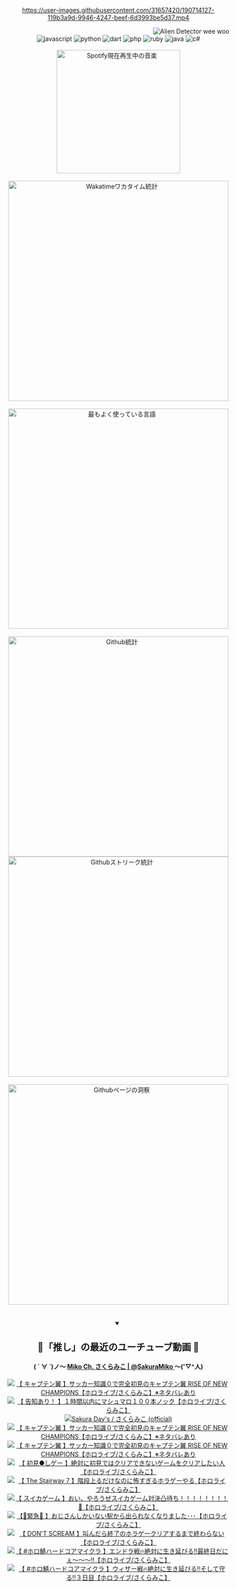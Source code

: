 <!-- START: HERO IMAGE GIF ////////// ////////// ////////// -->
<!-- <img src="@/../assets/img/gaming/ghost-of-tsushima.gif" width="100%"  alt="nellyXinwei's Hero Gif Image"/> -->
<!-- END: HERO IMAGE GIF ////////// ////////// ////////// -->

<div align="center" >  
  
<!-- START:ワンピース 第1015話「ルフィはRED ROCを使う」 -->
<https://user-images.githubusercontent.com/31657420/190714127-119b3a9d-9946-4247-beef-6d3993be5d37.mp4>
<!-- END:ワンピース 第1015話「ルフィはRED ROCを使う」 -->

<!-- START:VISITOR COUNTER -->
<div width="100%" align="right">
<img src="https://komarev.com/ghpvc/?username=nellyXinwei&label=🛸&color=grey&style=for-the-badge&labelcolor=ffffff" alt="Alien Detector wee woo"/>
</div>
<!-- END:VISITOR COUNTER -->

<!-- START: PROGRAMMING LANGUAGES -->
<!-- 色彩 Color Scheme:
#961E3A, #8A0D42, #5A0640, #4F265E, #2B355A, #3E759B, #CC4246,
#BB2649, #AD1052, #700750, #633075, #364270, #4E92C2, #FF5357
Sauce: https://www.webcreatorbox.com/inspiration/pantone-2023
-->

<img src="https://img.shields.io/badge/javascript%20-%23BB2649.svg?&style=for-the-badge&logo=javascript&logoColor=white&labelColor=961E3A" alt="javascript"/>
<img src="https://img.shields.io/badge/python%20-%23AD1052.svg?&style=for-the-badge&logo=python&logoColor=white&labelColor=8A0D42" alt="python" />
<img src="https://img.shields.io/badge/dart%20-%23700750.svg?&style=for-the-badge&logo=dart&logoColor=white&labelColor=5A0640" alt="dart"/>
<img src="https://img.shields.io/badge/php%20-%23633075.svg?&style=for-the-badge&logo=php&logoColor=white&labelColor=4F265E" alt="php"/>
<img src="https://img.shields.io/badge/ruby%20-%23364270.svg?&style=for-the-badge&logo=ruby&logoColor=white&labelColor=2B355A" alt="ruby"/>
<img src="https://img.shields.io/badge/java%20-%234E92C2.svg?&style=for-the-badge&logo=openjdk&logoColor=white&labelColor=3E759B" alt="java"/>
<img src="https://img.shields.io/badge/c%23-%23FF5357.svg?style=for-the-badge&logo=c-sharp&logoColor=white&labelColor=CC4246" alt="c#"/>  
<!-- END: PROGRAMMING LANGUAGES -->

<br>
<br>

<!-- START: MUSIC STATUS -->
  <!-- <a href="https://newojima-gsrs-20220114.vercel.app/api/now-playing?open">
    <img src="https://newojima-gsrs-20220114.vercel.app/api/now-playing" alt="Spotify現在再生中の音楽">
  </a> -->
  <img src="https://newojima-grss-20230114.vercel.app/api/spotify?border_color=transparent" alt="Spotify現在再生中の音楽" width="280px">
<!-- END: MUSIC STATUS -->

<br>
<br>

<!-- START: GITHUB STATUS -->
<!-- 色彩 Color Scheme:  #BB2649, #AD1052, #700750, #633075 -->
<img align="center" src="https://newojima-grs-20230109.vercel.app/api/wakatime?username=njtalba5127&layout=compact&langs_count=10&locale=ja&hide_title=false&title_color=fff&hide_border=true&text_color=fff&bg_color=BB2649,BB2649,633075,633075&hide=other,css,html,bash,xml,git%20config,makefile,properties,yaml,markdown,text,json,jsx" alt="Wakatimeワカタイム統計" width="500px"/>

<br>
<br>

<!-- 色彩 Color Scheme:  #633075, #364270, #4E92C2 -->
  <img align="center" src="https://newojima-grs-20230109.vercel.app/api/top-langs?username=njtalba5127&layout=compact&text_color=fff&icon_color=fff&hide_border=true&&locale=ja&hide_title=false&title_color=fff&include_all_commits=true&card_width=445&langs_count=11&hide=c%23,powershell,shaderlab,hlsl,makefile,jupyter%20notebook,python,html,css,shell,batchfile,less,liquid,hack,scss&bg_color=4F265E,633075,4E92C2" alt="最もよく使っている言語" width="500px"/>

<br>
<br>

<!-- 色彩 Color Scheme:  #4E92C2, #FF5357 -->
  <img align="center" src="https://newojima-grs-20230109.vercel.app/api?username=njtalba5127&rank_icon=github&show_icons=true&&locale=ja&title_color=fff&text_color=fff&icon_color=fff&hide_border=true&hide_title=false&count_private=true&include_all_commits=true&card_width=495&disable_animations=true&bg_color=4E92C2,4E92C2,FF5357" alt="Github統計" width="500px"/>

<br>

<img align="center" src="https://streak-stats.demolab.com?user=njtalba5127&theme=dark&hide_border=true&locale=ja&ring=BB2649&stroke=222222&background=151515&sideLabels=BB2649&currStreakLabel=ffffff&border=BB2649&fire=FF5357&currStreakNum=ffffff&sideNums=FF5357&dates=ffffff" alt="Githubストリーク統計" width="500px"/>

<br>
<br>

  <img align="center" width="500px" src="@/../assets/img/page-insights.svg" alt="Githubページの洞察"/>
  
</div>
<!-- END: GITHUB STATUS -->

<br>
<br>

<div align="center">
<details open>
  <summary>

  </summary>

  <h2 align="center">🌸「推し」の最近のユーチューブ動画 🌸</h2>
  <h4>
  ( ´ ∀ `)ノ～ 
  <a href="https://www.youtube.com/@SakuraMiko">Miko Ch. さくらみこ | @SakuraMiko
  </a>
   ～('▽^人)
  </h4>

  <!-- BEGIN YOUTUBE-CARDS -->
<a href="https://www.youtube.com/watch?v=h-5gpY7g4aU"><img src="https://ytcards.demolab.com/?id=h-5gpY7g4aU&title=%E3%80%90+%E3%82%AD%E3%83%A3%E3%83%97%E3%83%86%E3%83%B3%E7%BF%BC+%E3%80%91%E3%82%B5%E3%83%83%E3%82%AB%E3%83%BC%E7%9F%A5%E8%AD%98%EF%BC%90%E3%81%A7%E5%AE%8C%E5%85%A8%E5%88%9D%E8%A6%8B%E3%81%AE%E3%82%AD%E3%83%A3%E3%83%97%E3%83%86%E3%83%B3%E7%BF%BC+RISE+OF+NEW+CHAMPIONS%E3%80%90%E3%83%9B%E3%83%AD%E3%83%A9%E3%82%A4%E3%83%96%2F%E3%81%95%E3%81%8F%E3%82%89%E3%81%BF%E3%81%93%E3%80%91%E2%80%BB%E3%83%8D%E3%82%BF%E3%83%90%E3%83%AC%E3%81%82%E3%82%8A&lang=ja&timestamp=1716967010&background_color=%230d1117&title_color=%23ffffff&stats_color=%23dedede&max_title_lines=1&width=187&border_radius=5&duration=0" alt="【 キャプテン翼 】サッカー知識０で完全初見のキャプテン翼 RISE OF NEW CHAMPIONS【ホロライブ/さくらみこ】※ネタバレあり" title="【 キャプテン翼 】サッカー知識０で完全初見のキャプテン翼 RISE OF NEW CHAMPIONS【ホロライブ/さくらみこ】※ネタバレあり"></a>
<a href="https://www.youtube.com/watch?v=rzt9sZhYzYA"><img src="https://ytcards.demolab.com/?id=rzt9sZhYzYA&title=%E3%80%90+%E5%91%8A%E7%9F%A5%E3%81%82%E3%82%8A%EF%BC%81+%E3%80%91%EF%BC%91%E6%99%82%E9%96%93%E4%BB%A5%E5%86%85%E3%81%AB%E3%83%9E%E3%82%B7%E3%83%A5%E3%83%9E%E3%83%AD%EF%BC%91%EF%BC%90%EF%BC%90%E6%9C%AC%E3%83%8E%E3%83%83%E3%82%AF%E3%80%90%E3%83%9B%E3%83%AD%E3%83%A9%E3%82%A4%E3%83%96%2F%E3%81%95%E3%81%8F%E3%82%89%E3%81%BF%E3%81%93%E3%80%91&lang=ja&timestamp=1716981048&background_color=%230d1117&title_color=%23ffffff&stats_color=%23dedede&max_title_lines=1&width=187&border_radius=5&duration=3736" alt="【 告知あり！ 】１時間以内にマシュマロ１００本ノック【ホロライブ/さくらみこ】" title="【 告知あり！ 】１時間以内にマシュマロ１００本ノック【ホロライブ/さくらみこ】"></a>
<a href="https://www.youtube.com/watch?v=hjELFwXCRog"><img src="https://ytcards.demolab.com/?id=hjELFwXCRog&title=Sakura+Day%27s+%2F+%E3%81%95%E3%81%8F%E3%82%89%E3%81%BF%E3%81%93+%28official%29&lang=ja&timestamp=1716980723&background_color=%230d1117&title_color=%23ffffff&stats_color=%23dedede&max_title_lines=1&width=187&border_radius=5&duration=321" alt="Sakura Day's / さくらみこ (official)" title="Sakura Day's / さくらみこ (official)"></a>
<a href="https://www.youtube.com/watch?v=dYlknL7bNks"><img src="https://ytcards.demolab.com/?id=dYlknL7bNks&title=%E3%80%90+%E3%82%AD%E3%83%A3%E3%83%97%E3%83%86%E3%83%B3%E7%BF%BC+%E3%80%91%E3%82%B5%E3%83%83%E3%82%AB%E3%83%BC%E7%9F%A5%E8%AD%98%EF%BC%90%E3%81%A7%E5%AE%8C%E5%85%A8%E5%88%9D%E8%A6%8B%E3%81%AE%E3%82%AD%E3%83%A3%E3%83%97%E3%83%86%E3%83%B3%E7%BF%BC+RISE+OF+NEW+CHAMPIONS%E3%80%90%E3%83%9B%E3%83%AD%E3%83%A9%E3%82%A4%E3%83%96%2F%E3%81%95%E3%81%8F%E3%82%89%E3%81%BF%E3%81%93%E3%80%91%E2%80%BB%E3%83%8D%E3%82%BF%E3%83%90%E3%83%AC%E3%81%82%E3%82%8A&lang=ja&timestamp=1716915783&background_color=%230d1117&title_color=%23ffffff&stats_color=%23dedede&max_title_lines=1&width=187&border_radius=5&duration=20565" alt="【 キャプテン翼 】サッカー知識０で完全初見のキャプテン翼 RISE OF NEW CHAMPIONS【ホロライブ/さくらみこ】※ネタバレあり" title="【 キャプテン翼 】サッカー知識０で完全初見のキャプテン翼 RISE OF NEW CHAMPIONS【ホロライブ/さくらみこ】※ネタバレあり"></a>
<a href="https://www.youtube.com/watch?v=ysx6LjSbabY"><img src="https://ytcards.demolab.com/?id=ysx6LjSbabY&title=%E3%80%90+%E3%82%AD%E3%83%A3%E3%83%97%E3%83%86%E3%83%B3%E7%BF%BC+%E3%80%91%E3%82%B5%E3%83%83%E3%82%AB%E3%83%BC%E7%9F%A5%E8%AD%98%EF%BC%90%E3%81%A7%E5%AE%8C%E5%85%A8%E5%88%9D%E8%A6%8B%E3%81%AE%E3%82%AD%E3%83%A3%E3%83%97%E3%83%86%E3%83%B3%E7%BF%BC+RISE+OF+NEW+CHAMPIONS%E3%80%90%E3%83%9B%E3%83%AD%E3%83%A9%E3%82%A4%E3%83%96%2F%E3%81%95%E3%81%8F%E3%82%89%E3%81%BF%E3%81%93%E3%80%91%E2%80%BB%E3%83%8D%E3%82%BF%E3%83%90%E3%83%AC%E3%81%82%E3%82%8A&lang=ja&timestamp=1716828089&background_color=%230d1117&title_color=%23ffffff&stats_color=%23dedede&max_title_lines=1&width=187&border_radius=5&duration=19323" alt="【 キャプテン翼 】サッカー知識０で完全初見のキャプテン翼 RISE OF NEW CHAMPIONS【ホロライブ/さくらみこ】※ネタバレあり" title="【 キャプテン翼 】サッカー知識０で完全初見のキャプテン翼 RISE OF NEW CHAMPIONS【ホロライブ/さくらみこ】※ネタバレあり"></a>
<a href="https://www.youtube.com/watch?v=OUha8JysgIo"><img src="https://ytcards.demolab.com/?id=OUha8JysgIo&title=%E3%80%90+%E5%88%9D%E8%A6%8B%E2%97%8F%E3%81%97%E3%82%B2%E3%83%BC+%E3%80%91%E7%B5%B6%E5%AF%BE%E3%81%AB%E5%88%9D%E8%A6%8B%E3%81%A7%E3%81%AF%E3%82%AF%E3%83%AA%E3%82%A2%E3%81%A7%E3%81%8D%E3%81%AA%E3%81%84%E3%82%B2%E3%83%BC%E3%83%A0%E3%82%92%E3%82%AF%E3%83%AA%E3%82%A2%E3%81%97%E3%81%9F%E3%81%84%E4%BA%BA%E3%80%90%E3%83%9B%E3%83%AD%E3%83%A9%E3%82%A4%E3%83%96%2F%E3%81%95%E3%81%8F%E3%82%89%E3%81%BF%E3%81%93%E3%80%91&lang=ja&timestamp=1716740455&background_color=%230d1117&title_color=%23ffffff&stats_color=%23dedede&max_title_lines=1&width=187&border_radius=5&duration=14614" alt="【 初見●しゲー 】絶対に初見ではクリアできないゲームをクリアしたい人【ホロライブ/さくらみこ】" title="【 初見●しゲー 】絶対に初見ではクリアできないゲームをクリアしたい人【ホロライブ/さくらみこ】"></a>
<a href="https://www.youtube.com/watch?v=F7d-DHxLgiQ"><img src="https://ytcards.demolab.com/?id=F7d-DHxLgiQ&title=%E3%80%90+The+Stairway+7+%E3%80%91%E9%9A%8E%E6%AE%B5%E4%B8%8A%E3%82%8B%E3%81%A0%E3%81%91%E3%81%AA%E3%81%AE%E3%81%AB%E6%80%96%E3%81%99%E3%81%8E%E3%82%8B%E3%83%9B%E3%83%A9%E3%82%B2%E3%83%BC%E3%82%84%E3%82%8B%E3%80%90%E3%83%9B%E3%83%AD%E3%83%A9%E3%82%A4%E3%83%96%2F%E3%81%95%E3%81%8F%E3%82%89%E3%81%BF%E3%81%93%E3%80%91&lang=ja&timestamp=1716550073&background_color=%230d1117&title_color=%23ffffff&stats_color=%23dedede&max_title_lines=1&width=187&border_radius=5&duration=4879" alt="【 The Stairway 7 】階段上るだけなのに怖すぎるホラゲーやる【ホロライブ/さくらみこ】" title="【 The Stairway 7 】階段上るだけなのに怖すぎるホラゲーやる【ホロライブ/さくらみこ】"></a>
<a href="https://www.youtube.com/watch?v=xNCA9fDK0WA"><img src="https://ytcards.demolab.com/?id=xNCA9fDK0WA&title=%E3%80%90+%E3%82%B9%E3%82%A4%E3%82%AB%E3%82%B2%E3%83%BC%E3%83%A0+%E3%80%91%E3%81%8A%E3%81%84%E3%80%81%E3%82%84%E3%82%8D%E3%81%86%E3%81%9C%E3%82%B9%E3%82%A4%E3%82%AB%E3%82%B2%E3%83%BC%E3%83%A0%E5%AF%BE%E6%B1%BA%E5%87%B8%E5%BE%85%E3%81%A1%EF%BC%81%EF%BC%81%EF%BC%81%EF%BC%81%EF%BC%81%EF%BC%81%EF%BC%81%EF%BC%81%F0%9F%8D%89%E3%80%90%E3%83%9B%E3%83%AD%E3%83%A9%E3%82%A4%E3%83%96%2F%E3%81%95%E3%81%8F%E3%82%89%E3%81%BF%E3%81%93%E3%80%91&lang=ja&timestamp=1716472836&background_color=%230d1117&title_color=%23ffffff&stats_color=%23dedede&max_title_lines=1&width=187&border_radius=5&duration=6785" alt="【 スイカゲーム 】おい、やろうぜスイカゲーム対決凸待ち！！！！！！！！🍉【ホロライブ/さくらみこ】" title="【 スイカゲーム 】おい、やろうぜスイカゲーム対決凸待ち！！！！！！！！🍉【ホロライブ/さくらみこ】"></a>
<a href="https://www.youtube.com/watch?v=ejyJWBnpya4"><img src="https://ytcards.demolab.com/?id=ejyJWBnpya4&title=%E3%80%90%F0%9F%9A%A8%E7%B7%8A%E6%80%A5%F0%9F%9A%A8+%E3%80%91%E3%81%8A%E3%81%98%E3%81%95%E3%82%93%E3%81%97%E3%81%8B%E3%81%84%E3%81%AA%E3%81%84%E9%A7%85%E3%81%8B%E3%82%89%E5%87%BA%E3%82%89%E3%82%8C%E3%81%AA%E3%81%8F%E3%81%AA%E3%82%8A%E3%81%BE%E3%81%97%E3%81%9F%EF%BD%A5%EF%BD%A5%EF%BD%A5%E3%80%90%E3%83%9B%E3%83%AD%E3%83%A9%E3%82%A4%E3%83%96%2F%E3%81%95%E3%81%8F%E3%82%89%E3%81%BF%E3%81%93%E3%80%91&lang=ja&timestamp=1716304988&background_color=%230d1117&title_color=%23ffffff&stats_color=%23dedede&max_title_lines=1&width=187&border_radius=5&duration=7889" alt="【🚨緊急🚨 】おじさんしかいない駅から出られなくなりました･･･【ホロライブ/さくらみこ】" title="【🚨緊急🚨 】おじさんしかいない駅から出られなくなりました･･･【ホロライブ/さくらみこ】"></a>
<a href="https://www.youtube.com/watch?v=ETB0BZcREAI"><img src="https://ytcards.demolab.com/?id=ETB0BZcREAI&title=%E3%80%90+DON%27T+SCREAM++%E3%80%91%E5%8F%AB%E3%82%93%E3%81%A0%E3%82%89%E7%B5%82%E4%BA%86%E3%81%AE%E3%83%9B%E3%83%A9%E3%82%B2%E3%83%BC%E3%82%AF%E3%83%AA%E3%82%A2%E3%81%99%E3%82%8B%E3%81%BE%E3%81%A7%E7%B5%82%E3%82%8F%E3%82%89%E3%81%AA%E3%81%84%E3%80%90%E3%83%9B%E3%83%AD%E3%83%A9%E3%82%A4%E3%83%96%2F%E3%81%95%E3%81%8F%E3%82%89%E3%81%BF%E3%81%93%E3%80%91&lang=ja&timestamp=1716211672&background_color=%230d1117&title_color=%23ffffff&stats_color=%23dedede&max_title_lines=1&width=187&border_radius=5&duration=8118" alt="【 DON'T SCREAM  】叫んだら終了のホラゲークリアするまで終わらない【ホロライブ/さくらみこ】" title="【 DON'T SCREAM  】叫んだら終了のホラゲークリアするまで終わらない【ホロライブ/さくらみこ】"></a>
<a href="https://www.youtube.com/watch?v=R8ymedfzWVw"><img src="https://ytcards.demolab.com/?id=R8ymedfzWVw&title=%E3%80%90+%23%E3%83%9B%E3%83%AD%E9%AF%96%E3%83%8F%E3%83%BC%E3%83%89%E3%82%B3%E3%82%A2%E3%83%9E%E3%82%A4%E3%82%AF%E3%83%A9+%E3%80%91%E3%82%A8%E3%83%B3%E3%83%89%E3%83%A9%E6%88%A6%F0%9F%94%A5%E7%B5%B6%E5%AF%BE%E3%81%AB%E7%94%9F%E3%81%8D%E5%BB%B6%E3%81%B3%E3%82%8B%E2%80%BC%E6%9C%80%E7%B5%82%E6%97%A5%E3%81%A0%E3%81%AB%E3%81%87%EF%BD%9E%EF%BD%9E%EF%BD%9E%E2%80%BC%E3%80%90%E3%83%9B%E3%83%AD%E3%83%A9%E3%82%A4%E3%83%96%2F%E3%81%95%E3%81%8F%E3%82%89%E3%81%BF%E3%81%93%E3%80%91&lang=ja&timestamp=1716124543&background_color=%230d1117&title_color=%23ffffff&stats_color=%23dedede&max_title_lines=1&width=187&border_radius=5&duration=6917" alt="【 #ホロ鯖ハードコアマイクラ 】エンドラ戦🔥絶対に生き延びる‼最終日だにぇ～～～‼【ホロライブ/さくらみこ】" title="【 #ホロ鯖ハードコアマイクラ 】エンドラ戦🔥絶対に生き延びる‼最終日だにぇ～～～‼【ホロライブ/さくらみこ】"></a>
<a href="https://www.youtube.com/watch?v=gZ_36OqdlIw"><img src="https://ytcards.demolab.com/?id=gZ_36OqdlIw&title=%E3%80%90+%23%E3%83%9B%E3%83%AD%E9%AF%96%E3%83%8F%E3%83%BC%E3%83%89%E3%82%B3%E3%82%A2%E3%83%9E%E3%82%A4%E3%82%AF%E3%83%A9+%E3%80%91%E3%82%A6%E3%82%A3%E3%82%B6%E3%83%BC%E6%88%A6%F0%9F%94%A5%E7%B5%B6%E5%AF%BE%E3%81%AB%E7%94%9F%E3%81%8D%E5%BB%B6%E3%81%B3%E3%82%8B%E2%80%BC%E3%81%9D%E3%81%97%E3%81%A6%E5%AE%88%E3%82%8B%E2%80%BC%EF%BC%93%E6%97%A5%E7%9B%AE%E3%80%90%E3%83%9B%E3%83%AD%E3%83%A9%E3%82%A4%E3%83%96%2F%E3%81%95%E3%81%8F%E3%82%89%E3%81%BF%E3%81%93%E3%80%91&lang=ja&timestamp=1716044416&background_color=%230d1117&title_color=%23ffffff&stats_color=%23dedede&max_title_lines=1&width=187&border_radius=5&duration=6641" alt="【 #ホロ鯖ハードコアマイクラ 】ウィザー戦🔥絶対に生き延びる‼そして守る‼３日目【ホロライブ/さくらみこ】" title="【 #ホロ鯖ハードコアマイクラ 】ウィザー戦🔥絶対に生き延びる‼そして守る‼３日目【ホロライブ/さくらみこ】"></a>
<!-- END YOUTUBE-CARDS -->

</div>
  
</details>
